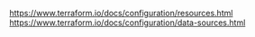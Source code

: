 https://www.terraform.io/docs/configuration/resources.html
https://www.terraform.io/docs/configuration/data-sources.html